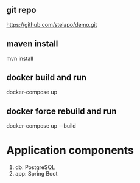 ## git repo ##
https://github.com/stelapo/demo.git


## maven install ##
mvn install

## docker build and run ##
docker-compose up

## docker force rebuild and run ##
docker-compose up --build

# Application components #
1. db: PostgreSQL
2. app: Spring Boot